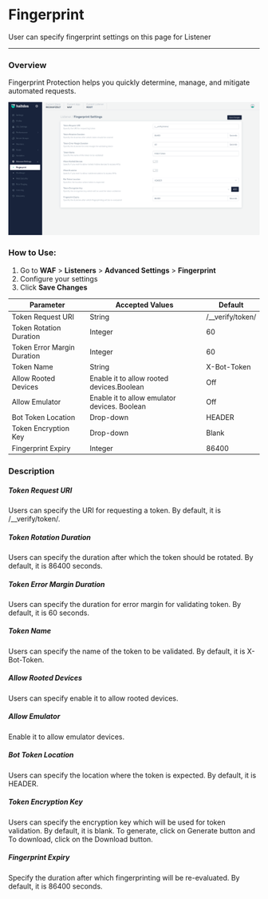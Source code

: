 #  Fingerprint 
User can specify fingerprint settings on this page for Listener

---

### Overview
Fingerprint Protection helps you quickly determine, manage, and mitigate automated requests. 

![fingerprint](/img/waf/v7/docs/fingerprint.png)

### How to Use:
1. Go to **WAF** > **Listeners** > **Advanced Settings** > **Fingerprint**
2. Configure your settings
3. Click **Save Changes**

| Parameter | Accepted Values | Default
| ----------- | ----------- | -------- |
| Token Request URI|String|/__verify/token/
Token Rotation Duration|Integer|60
Token Error Margin Duration|Integer|60
Token Name|String|X-Bot-Token
Allow Rooted Devices| Enable it to allow rooted devices.Boolean| Off
Allow Emulator| Enable it to allow emulator devices. Boolean| Off
​Bot Token Location|Drop-down|HEADER
Token Encryption Key|Drop-down|Blank
Fingerprint Expiry|Integer|86400|


### Description 

##### **Token Request URI**

Users can specify the URI for requesting a token. By default, it is /__verify/token/.

##### **Token Rotation Duration**

Users can specify the duration after which the token should be rotated. By default, it is 86400 seconds.

##### **Token Error Margin Duration**

Users can specify the duration for error margin for validating token. By default, it is 60 seconds.

##### **Token Name**

Users can specify the name of the token to be validated. By default, it is X-Bot-Token.

##### **Allow Rooted Devices**

Users can specify enable it to allow rooted devices.

##### **Allow Emulator**
Enable it to allow emulator devices.


##### **Bot Token Location**

Users can specify the location where the token is expected. By default, it is HEADER.

##### **Token Encryption Key**

Users can specify the encryption key which will be used for token validation. By default, it is blank. To generate, click on Generate button and To download, click on the Download button.

##### **Fingerprint Expiry**

Specify the duration after which fingerprinting will be re-evaluated. By default, it is 86400 seconds.